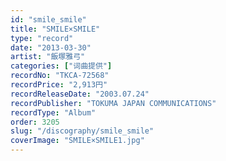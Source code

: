 ```yaml
---
id: "smile_smile"
title: "SMILE×SMILE"
type: "record"
date: "2013-03-30"
artist: "飯塚雅弓"
categories: ["词曲提供"]
recordNo: "TKCA-72568"
recordPrice: "2,913円"
recordReleaseDate: "2003.07.24"
recordPublisher: "TOKUMA JAPAN COMMUNICATIONS"
recordType: "Album"
order: 3205
slug: "/discography/smile_smile"
coverImage: "SMILE×SMILE1.jpg"
---
```



